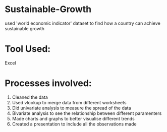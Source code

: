 # Sustainable-Growth
used 'world economic indicator' dataset to find how a country can achieve sustainable growth
# Tool Used:
Excel
# Processes involved:
1. Cleaned the data
2. Used vlookup to merge data from different worksheets
3. Did univariate analysis to measure the spread of the data
4. Bivariate analysis to see the relationship between different paramenters
5. Made charts and graphs to better visualise different trends
6. Created a presentation to include all the observations made
